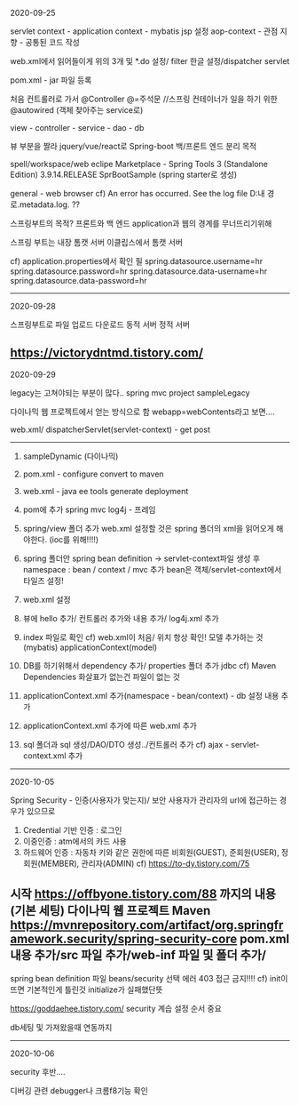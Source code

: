 2020-09-25

servlet context - 
application context - mybatis jsp 설정
aop-context - 관점 지향 - 공통된 코드 작성

web.xml에서 읽어들이게 위의 3개 및 *.do 설정/ filter 한글 설정/dispatcher servlet

pom.xml - jar 파일 등록

처음 컨트롤러로 가서 @Controller @=주석문 //스프링 컨테이너가 일을 하기 위한
@autowired (객체 찾아주는 service로) 

view - controller - service - dao - db

뷰 부분을 짤라 jquery/vue/react로  Spring-boot 백/프론트 엔드 분리 목적


spell/workspace/web
eclipe Marketplace - Spring Tools 3 (Standalone Edition) 3.9.14.RELEASE
SprBootSample (spring starter로 생성)

general - web browser
cf) An error has occurred. See the log file D:내 경로\.metadata\.log. ??

스프링부트의 목적?
프론트와 백 엔드
application과 웹의 경계를 무너뜨리기위해


스프링 부트는 내장 톰캣 서버 이클립스에서 톰캣 서버


cf)
application.properties에서 확인 필
spring.datasource.username=hr
spring.datasource.password=hr
spring.datasource.data-username=hr
spring.datasource.data-password=hr

---------------------------------------------------------------------------------------------------------------

2020-09-28

스프링부트로 파일 업로드 다운로드
동적 서버 
정적 서버


https://victorydntmd.tistory.com/
---------------------------------------------------------------------------------------------------------------

2020-09-29

legacy는 고쳐야되는 부분이 많다..
spring mvc project 
sampleLegacy

다이나믹 웹 프로젝트에서 얻는 방식으로 함
webapp=webContents라고 보면....

web.xml/ dispatcherServlet(servlet-context) - get post

---------------------------------------------------------------------------------------------------------------

1. sampleDynamic (다이나믹)
2. pom.xml - configure       convert to maven
3. web.xml - java ee tools   generate deployment

4. pom에 추가
spring mvc
log4j - 프레임

5. spring/view 폴더 추가
web.xml 설정할 것은 spring 폴더의 xml을 읽어오게 해야한다. (ioc를 위해!!!!)

6. spring 폴더안 spring bean definition -> servlet-context파일 생성 후 namespace : bean / context / mvc 추가
bean은 객체/servlet-context에서 타일즈 설정!
7. web.xml 설정

8. 뷰에 hello 추가/ 컨트롤러 추가와 내용 추가/ log4j.xml 추가

9. index 파일로 확인
cf) web.xml이 처음/ 위치 항상 확인!
모델 추가하는 것 (mybatis) applicationContext(model)

10. DB를 하기위해서 dependency 추가/ properties 폴더 추가 jdbc
cf) Maven Dependencies 화살표가 없는건 파일이 없는 것

11. applicationContext.xml 추가(namespace - bean/context) - db 설정 내용 추가

12. applicationContext.xml 추가에 따른 web.xml 추가

13. sql 폴더과 sql 생성/DAO/DTO 생성../컨트롤러 추가
cf) ajax - servlet-context.xml 추가

---------------------------------------------------------------------------------------------------------------

2020-10-05

Spring Security - 인증(사용자가 맞는지)/ 보안
사용자가 관리자의 url에 접근하는 경우가 있으므로 
1. Credential 기반 인증 	: 로그인
2. 이중인증 		: atm에서의 카드 사용 
3. 하드웨어 인증 		: 자동차 키와 같은
권한에 따른 비회원(GUEST), 준회원(USER), 정회원(MEMBER), 관리자(ADMIN) 
cf) https://to-dy.tistory.com/75

시작 
https://offbyone.tistory.com/88  까지의 내용
(기본 세팅)
다이나믹 웹 프로젝트
Maven	https://mvnrepository.com/artifact/org.springframework.security/spring-security-core
pom.xml 내용 추가/src 파일 추가/web-inf 파일 및 폴더 추가/
-------
spring bean definition 파일 beans/security 선택
에러 403 접근 금지!!!!
cf) init이 뜨면 기본적인게 틀린것 initialize가 실패했단뜻

https://goddaehee.tistory.com/
security 계습 설정 순서 중요

db세팅 및 가져왔을때 연동까지 

---------------------------------------------------------------------------------------------------------------

2020-10-06

security 후반....

디버깅 관련 debugger나 크롬f8기능 확인